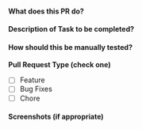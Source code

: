 #### What does this PR do?

#### Description of Task to be completed?

#### How should this be manually tested?

**Pull Request Type (check one)**

- [ ] Feature
- [ ] Bug Fixes
- [ ] Chore

#### Screenshots (if appropriate)
